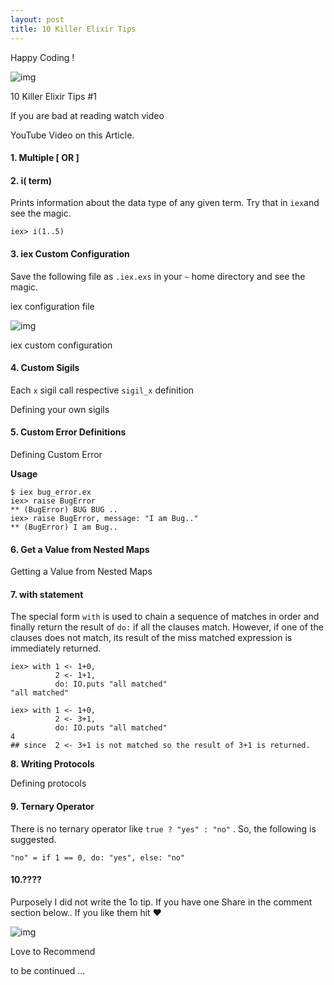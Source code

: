 ```yaml
---
layout: post
title: 10 Killer Elixir Tips
---
```


Happy Coding !

![img](https://cdn-images-1.medium.com/max/720/1*EIEGuEHn_nAwJvAwhNv6cQ.jpeg)

10 Killer Elixir Tips #1

If you are bad at reading watch video

YouTube Video on this Article.

#### 1. Multiple [ OR ]

#### **2. i( term)**

Prints information about the data type of any given term. Try that in `iex`and see the magic.

```
iex> i(1..5)
```

#### 3. iex Custom Configuration

Save the following file as `.iex.exs` in your `~` home directory and see the magic.

iex configuration file

![img](https://cdn-images-1.medium.com/max/720/1*iy-IELdB8fjTo5H0sABlBQ.png)

iex custom configuration

#### 4. Custom Sigils

Each `x` sigil call respective `sigil_x` definition

Defining your own sigils

#### 5. Custom Error Definitions

Defining Custom Error

**Usage**

```
$ iex bug_error.ex
iex> raise BugError
** (BugError) BUG BUG ..
iex> raise BugError, message: "I am Bug.."
** (BugError) I am Bug..
```

#### 6. Get a Value from Nested Maps

Getting a Value from Nested Maps

#### 7. with statement

The special form `with` is used to chain a sequence of matches in order and finally return the result of `do:` if all the clauses match. However, if one of the clauses does not match, its result of the miss matched expression is immediately returned.

```
iex> with 1 <- 1+0,
          2 <- 1+1,
          do: IO.puts "all matched"
"all matched"
```

```
iex> with 1 <- 1+0,
          2 <- 3+1,
          do: IO.puts "all matched"
4
## since  2 <- 3+1 is not matched so the result of 3+1 is returned.
```

**8. Writing Protocols**

Defining protocols

#### 9. Ternary Operator

There is no ternary operator like `true ? "yes" : "no"` . So, the following is suggested.

```
"no" = if 1 == 0, do: "yes", else: "no"
```

#### 10.????

Purposely I did not write the 1o tip. If you have one Share in the comment section below..
If you like them hit ❤

![img](https://cdn-images-1.medium.com/max/720/1*yY-xYJ7Y2Fm6JMOLofgVoA.gif)

Love to Recommend

to be continued …

